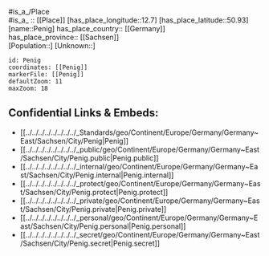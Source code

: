 ﻿---
location: [50.93,12.7] 
mapzoom: [7,12] 
mapmarker: city 
type: City
tags:
- geo/City


SpocWebEntityId: 33291
isDeleted: false
confidential: public

---
#is_a_/Place  
#is_a_ :: [[Place]] 
[has_place_longitude::12.7] 
[has_place_latitude::50.93] 
[name::Penig] 
has_place_country:: [[Germany]]  
has_place_province:: [[Sachsen]]  
[Population::] 
[Unknown::] 


```leaflet
id: Penig
coordinates: [[Penig]] 
markerFile: [[Penig]] 
defaultZoom: 11 
maxZoom: 18
```


## Confidential Links & Embeds: 
- [[../../../../../../../../_Standards/geo/Continent/Europe/Germany/Germany~East/Sachsen/City/Penig|Penig]] 
- [[../../../../../../../../_public/geo/Continent/Europe/Germany/Germany~East/Sachsen/City/Penig.public|Penig.public]] 
- [[../../../../../../../../_internal/geo/Continent/Europe/Germany/Germany~East/Sachsen/City/Penig.internal|Penig.internal]] 
- [[../../../../../../../../_protect/geo/Continent/Europe/Germany/Germany~East/Sachsen/City/Penig.protect|Penig.protect]] 
- [[../../../../../../../../_private/geo/Continent/Europe/Germany/Germany~East/Sachsen/City/Penig.private|Penig.private]] 
- [[../../../../../../../../_personal/geo/Continent/Europe/Germany/Germany~East/Sachsen/City/Penig.personal|Penig.personal]] 
- [[../../../../../../../../_secret/geo/Continent/Europe/Germany/Germany~East/Sachsen/City/Penig.secret|Penig.secret]] 
